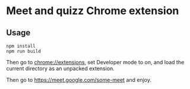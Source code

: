 # Meet and quizz Chrome extension

## Usage

```console
npm install
npm run build
```

Then go to <chrome://extensions>, set Developer mode to on, and load the current directory
as an unpacked extension.

Then go to <https://meet.google.com/some-meet> and enjoy.
